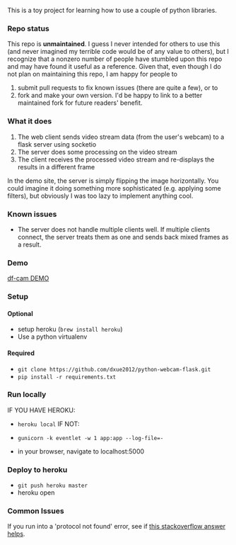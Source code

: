 This is a toy project for learning how to use a couple of python libraries. 

### Repo status

This repo is **unmaintained**. I guess I never intended for others to use this (and never imagined my terrible code would be of any value to others), but I recognize that a nonzero number of people have stumbled upon this repo and may have found it useful as a reference.
Given that, even though I do not plan on maintaining this repo, I am happy for people to 

1) submit pull requests to fix known issues (there are quite a few), or to 
2) fork and make your own version. I'd be happy to link to a better maintained fork for future readers' benefit.

### What it does

1) The web client sends video stream data (from the user's webcam) to a flask server using socketio
2) The server does some processing on the video stream
3) The client receives the processed video stream and re-displays the results in a different frame

In the demo site, the server is simply flipping the image horizontally. You could imagine it doing something more sophisticated (e.g. applying some filters), but obviously I was too lazy to implement anything cool.

### Known issues

- The server does not handle multiple clients well. If multiple clients connect, the server treats them as one and sends back mixed frames as a result.

### Demo
[df-cam DEMO](https://df-cam.herokuapp.com)

### Setup

#### Optional

- setup heroku (`brew install heroku`)
- Use a python virtualenv

#### Required
- `git clone https://github.com/dxue2012/python-webcam-flask.git`
- `pip install -r requirements.txt`

### Run locally

IF YOU HAVE HEROKU:
- `heroku local`
IF NOT:
- `gunicorn -k eventlet -w 1 app:app --log-file=-`

- in your browser, navigate to localhost:5000

### Deploy to heroku

- `git push heroku master`
- heroku open

### Common Issues

If you run into a 'protocol not found' error, see if [this stackoverflow answer helps](https://stackoverflow.com/questions/40184788/protocol-not-found-socket-getprotobyname).
